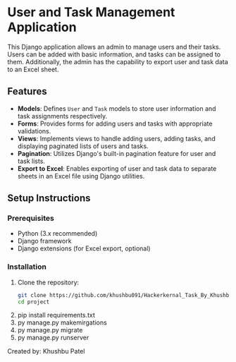 # User and Task Management Application

This Django application allows an admin to manage users and their tasks. Users can be added with basic information, and tasks can be assigned to them. Additionally, the admin has the capability to export user and task data to an Excel sheet.

## Features

- **Models**: Defines `User` and `Task` models to store user information and task assignments respectively.
- **Forms**: Provides forms for adding users and tasks with appropriate validations.
- **Views**: Implements views to handle adding users, adding tasks, and displaying paginated lists of users and tasks.
- **Pagination**: Utilizes Django's built-in pagination feature for user and task lists.
- **Export to Excel**: Enables exporting of user and task data to separate sheets in an Excel file using Django utilities.

## Setup Instructions

### Prerequisites

- Python (3.x recommended)
- Django framework
- Django extensions (for Excel export, optional)

### Installation

1. Clone the repository:
   ```bash
   git clone https://github.com/khushbu091/Hackerkernal_Task_By_Khushbu.git
   cd project
2. pip install requirements.txt
3. py manage.py makemirgations
4. py manage.py migrate
5. py manage.py runserver

Created by: Khushbu Patel  
